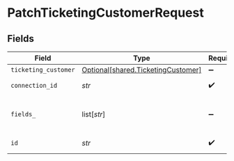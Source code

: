 # PatchTicketingCustomerRequest


## Fields

| Field                                                                          | Type                                                                           | Required                                                                       | Description                                                                    |
| ------------------------------------------------------------------------------ | ------------------------------------------------------------------------------ | ------------------------------------------------------------------------------ | ------------------------------------------------------------------------------ |
| `ticketing_customer`                                                           | [Optional[shared.TicketingCustomer]](../../models/shared/ticketingcustomer.md) | :heavy_minus_sign:                                                             | N/A                                                                            |
| `connection_id`                                                                | *str*                                                                          | :heavy_check_mark:                                                             | ID of the connection                                                           |
| `fields_`                                                                      | list[*str*]                                                                    | :heavy_minus_sign:                                                             | Comma-delimited fields to return                                               |
| `id`                                                                           | *str*                                                                          | :heavy_check_mark:                                                             | ID of the Customer                                                             |